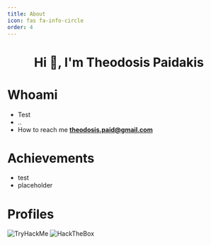 ```yaml
---
title: About
icon: fas fa-info-circle
order: 4
---
```


<h1 align="center">Hi 👋, I'm Theodosis Paidakis</h1>


# Whoami
- Test
- ..
- How to reach me **theodosis.paid@gmail.com**

# Achievements
- test
- placeholder

# Profiles

<img src="https://tryhackme-badges.s3.amazonaws.com/theodosis.png" alt="TryHackMe">

<img src="https://www.hackthebox.com/badge/image/1494374" alt="HackTheBox">